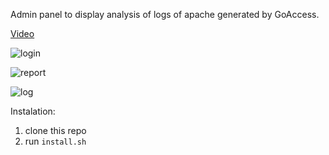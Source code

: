 Admin panel to display analysis of logs of apache generated by GoAccess.

[Video](https://www.dropbox.com/s/zdw2vagywhqw9sz/5.ogv?dl=1)

![login](http://i.imgur.com/yRTGig4.png)

![report](http://i.imgur.com/1Bb5BVf.png)

![log](http://i.imgur.com/n3sleEF.png)

Instalation:

1) clone this repo
2) run `install.sh`
